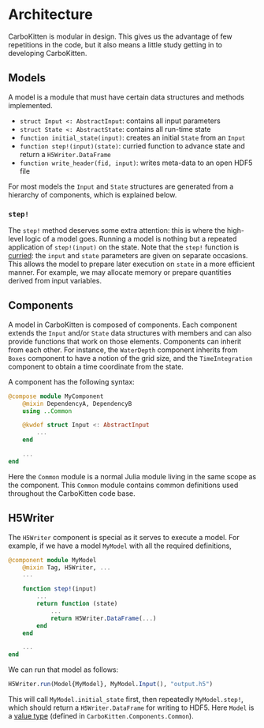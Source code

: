 # Architecture

CarboKitten is modular in design. This gives us the advantage of few repetitions in the code, but it also means a little study getting in to developing CarboKitten.

## Models

A model is a module that must have certain data structures and methods implemented.

- `struct Input <: AbstractInput`: contains all input parameters
- `struct State <: AbstractState`: contains all run-time state
- `function initial_state(input)`: creates an initial `State` from an `Input`
- `function step!(input)(state)`: curried function to advance state and return a `H5Writer.DataFrame`
- `function write_header(fid, input)`: writes meta-data to an open HDF5 file

For most models the `Input` and `State` structures are generated from a hierarchy of components, which is explained below.

### `step!`

The `step!` method deserves some extra attention: this is where the high-level logic of a model goes. Running a model is nothing but a repeated application of `step!(input)` on the state. Note that the `step!` function is [curried](https://en.wikipedia.org/wiki/Currying): the `input` and `state` parameters are given on separate occasions. This allows the model to prepare later execution on `state` in a more efficient manner. For example, we may allocate memory or prepare quantities derived from input variables.

## Components

A model in CarboKitten is composed of components. Each component extends the `Input` and/or `State` data structures with members and can also provide functions that work on those elements. Components can inherit from each other. For instance, the `WaterDepth` component inherits from `Boxes` component to have a notion of the grid size, and the `TimeIntegration` component to obtain a time coordinate from the state.

A component has the following syntax:

```julia
@compose module MyComponent
    @mixin DependencyA, DependencyB
    using ..Common

    @kwdef struct Input <: AbstractInput
        ...
    end

    ...
end
```

Here the `Common` module is a normal Julia module living in the same scope as the component. This `Common` module contains common definitions used throughout the CarboKitten code base.

## H5Writer

The `H5Writer` component is special as it serves to execute a model. For example, if we have a model `MyModel` with all the required definitions,

```julia
@component module MyModel
    @mixin Tag, H5Writer, ...
    ...

    function step!(input)
        ...
        return function (state)
            ...
            return H5Writer.DataFrame(...)
        end
    end

    ...
end
```

We can run that model as follows:

```julia
H5Writer.run(Model{MyModel}, MyModel.Input(), "output.h5")
```

This will call `MyModel.initial_state` first, then repeatedly `MyModel.step!`, which should return a `H5Writer.DataFrame` for writing to HDF5. Here `Model` is a [value type](https://docs.julialang.org/en/v1/manual/types/#%22Value-types%22) (defined in `CarboKitten.Components.Common`).

